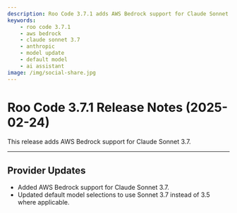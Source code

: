 ```yaml
---
description: Roo Code 3.7.1 adds AWS Bedrock support for Claude Sonnet 3.7 and updates default model selections to use Sonnet 3.7 instead of 3.5 where applicable.
keywords:
    - roo code 3.7.1
    - aws bedrock
    - claude sonnet 3.7
    - anthropic
    - model update
    - default model
    - ai assistant
image: /img/social-share.jpg
---
```


# Roo Code 3.7.1 Release Notes (2025-02-24)

This release adds AWS Bedrock support for Claude Sonnet 3.7.

---

## Provider Updates

- Added AWS Bedrock support for Claude Sonnet 3.7.
- Updated default model selections to use Sonnet 3.7 instead of 3.5 where applicable.
